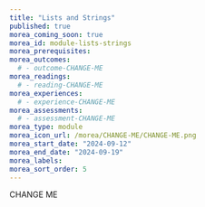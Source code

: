 ```yaml
---
title: "Lists and Strings"
published: true
morea_coming_soon: true
morea_id: module-lists-strings
morea_prerequisites:
morea_outcomes:
  # - outcome-CHANGE-ME
morea_readings:
  # - reading-CHANGE-ME
morea_experiences:
  # - experience-CHANGE-ME
morea_assessments:
  # - assessment-CHANGE-ME
morea_type: module
morea_icon_url: /morea/CHANGE-ME/CHANGE-ME.png
morea_start_date: "2024-09-12"
morea_end_date: "2024-09-19"
morea_labels:
morea_sort_order: 5
---
```


CHANGE ME

